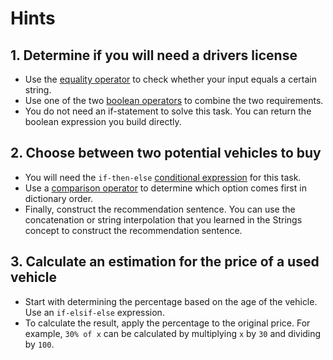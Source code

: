 # Hints

## 1. Determine if you will need a drivers license

- Use the [equality operator] to check whether your input equals a certain string.
- Use one of the two [boolean operators] to combine the two requirements.
- You do not need an if-statement to solve this task. You can return the boolean expression you build directly.

## 2. Choose between two potential vehicles to buy

- You will need the `if-then-else` [conditional expression] for this task.
- Use a [comparison operator] to determine which option comes first in dictionary order.
- Finally, construct the recommendation sentence.
  You can use the concatenation or string interpolation that you learned in the Strings concept to construct the recommendation sentence.

## 3. Calculate an estimation for the price of a used vehicle

- Start with determining the percentage based on the age of the vehicle.
  Use an `if-elsif-else` expression.
- To calculate the result, apply the percentage to the original price.
  For example, `30% of x` can be calculated by multiplying `x` by `30` and dividing by `100`.

[equality operator]: https://jqlang.github.io/jq/manual/v1.6/#==,!=
[boolean operators]: https://jqlang.github.io/jq/manual/v1.6/#and/or/not
[comparison operator]: https://jqlang.github.io/jq/manual/v1.6/#%3E,%3E=,%3C=,%3C
[conditional expression]: https://jqlang.github.io/jq/manual/v1.6/#if-then-else